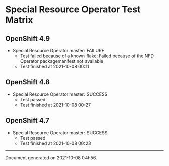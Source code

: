 
Special Resource Operator Test Matrix
=====================================

OpenShift 4.9
-------------


* Special Resource Operator master: FAILURE
  - Test failed because of a known flake: Failed because of the NFD Operator packagemanifest not available
  - Test finished at 2021-10-08 00:11

OpenShift 4.8
-------------


* Special Resource Operator master: SUCCESS
  - Test passed
  - Test finished at 2021-10-08 00:27

OpenShift 4.7
-------------


* Special Resource Operator master: SUCCESS
  - Test passed
  - Test finished at 2021-10-08 00:23


---
Document generated on 2021-10-08 04h56.

